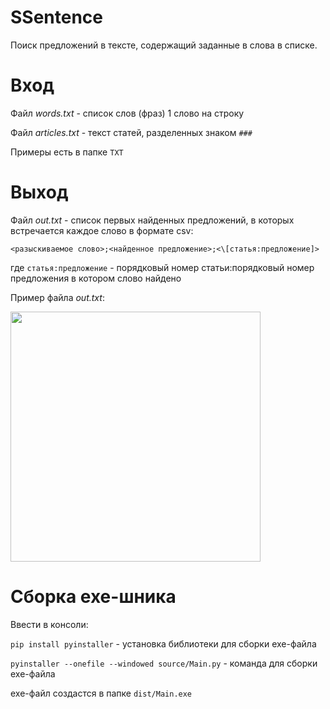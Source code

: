 # SSentence
Поиск предложений в тексте, содержащий заданные в слова в списке.

# Вход
Файл _words.txt_ - список слов (фраз) 1 cлово на строку

Файл _articles.txt_ - текст статей, разделенных знаком `###`

Примеры есть в папке `TXT`

# Выход
Файл _out.txt_ - список первых найденных предложений, в которых встречается каждое слово в формате csv:

`<разыскиваемое слово>;<найденное предложение>;<\[статья:предложение]>`

где `статья:предложение` - порядковый номер статьи:порядковый номер предложения в котором слово найдено

Пример файла _out.txt_:

<img src="https://user-images.githubusercontent.com/41264164/179364372-fc21d1ad-a51d-494b-9465-74970c99d2b6.png" width="400" />

# Сборка exe-шника
Ввести в консоли:

`pip install pyinstaller` - установка библиотеки для сборки exe-файла

`pyinstaller --onefile --windowed source/Main.py` - команда для сборки exe-файла

exe-файл создастся в папке `dist/Main.exe`
